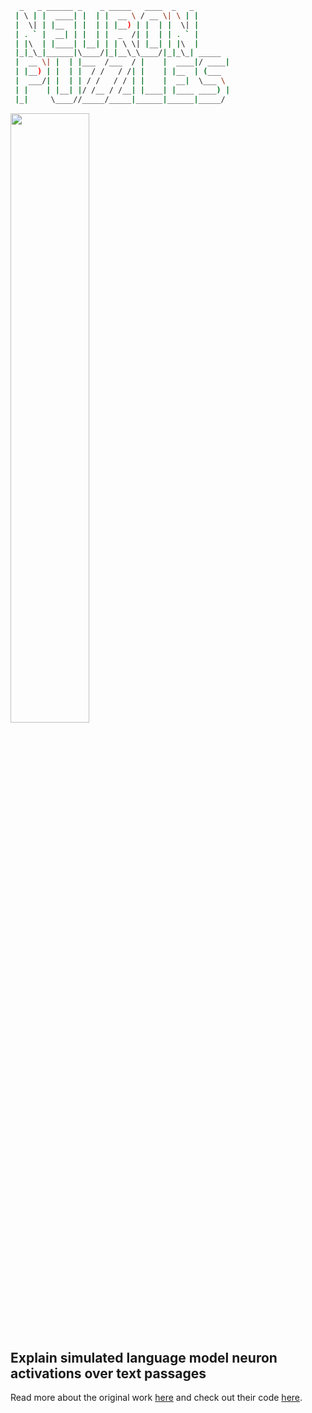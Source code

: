```bash
  _   _ ______ _    _ _____   ____  _   _
 | \ | |  ____| |  | |  __ \ / __ \| \ | |
 |  \| | |__  | |  | | |__) | |  | |  \| |
 | . ` |  __| | |  | |  _  /| |  | | . ` |
 | |\  | |____| |__| | | \ \| |__| | |\  |
 |_|_\_|______|\____/|_|__\_\____/|_|_\_| _____
 |  __ \| |  | |___  /___  / |    |  ____|/ ____|
 | |__) | |  | |  / /   / /| |    | |__  | (___
 |  ___/| |  | | / /   / / | |    |  __|  \___ \
 | |    | |__| |/ /__ / /__| |____| |____ ____) |
 |_|     \____//_____/_____|______|______|_____/
```
<div style="align: center">
  <img src=static/logo.png width=50%></img>
</div>

## Explain simulated language model neuron activations over text passages

Read more about the original work [here](https://openaipublic.blob.core.windows.net/neuron-explainer/paper/index.html)
and check out their code [here](https://github.com/openai/automated-interpretability/blob/main/neuron-explainer/demos/explain_puzzles.ipynb).
